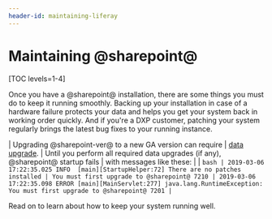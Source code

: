 ```yaml
---
header-id: maintaining-liferay
---
```


# Maintaining @sharepoint@

[TOC levels=1-4]

Once you have a @sharepoint@ installation, there are some things you must do to
keep it running smoothly. Backing up your installation in case of a hardware
failure protects your data and helps you get your system back in working order
quickly. And if you're a DXP customer, patching your system regularly brings the
latest bug fixes to your running instance.

| Upgrading @sharepoint-ver@ to a new GA version can require
| [data upgrade](/docs/7-2/deploy/-/knowledge_base/d/upgrading-to-sharepoint-ver).
| Until you perform all required data upgrades (if any), @sharepoint@ startup fails
| with messages like these:
| 
| ```bash
| 2019-03-06 17:22:35.025 INFO  [main][StartupHelper:72] There are no patches installed
| You must first upgrade to @sharepoint@ 7210
| 2019-03-06 17:22:35.098 ERROR [main][MainServlet:277] java.lang.RuntimeException: You must first upgrade to @sharepoint@ 7201
| ```

Read on to learn about how to keep your system running well. 
